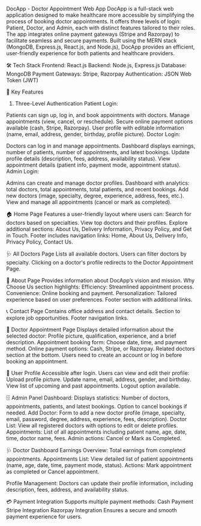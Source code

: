 DocApp - Doctor Appointment Web App
DocApp is a full-stack web application designed to make healthcare more accessible by simplifying the process of booking doctor appointments. It offers three levels of login: Patient, Doctor, and Admin, each with distinct features tailored to their roles. The app integrates online payment gateways (Stripe and Razorpay) to facilitate seamless and secure payments. Built using the MERN stack (MongoDB, Express.js, React.js, and Node.js), DocApp provides an efficient, user-friendly experience for both patients and healthcare providers.

🛠️ Tech Stack
Frontend: React.js
Backend: Node.js, Express.js
Database: MongoDB
Payment Gateways: Stripe, Razorpay
Authentication: JSON Web Token (JWT)

🔑 Key Features
1. Three-Level Authentication
Patient Login:

Patients can sign up, log in, and book appointments with doctors.
Manage appointments (view, cancel, or reschedule).
Secure online payment options available (cash, Stripe, Razorpay).
User profile with editable information (name, email, address, gender, birthday, profile picture).
Doctor Login:

Doctors can log in and manage appointments.
Dashboard displays earnings, number of patients, number of appointments, and latest bookings.
Update profile details (description, fees, address, availability status).
View appointment details (patient info, payment mode, appointment status).
Admin Login:

Admins can create and manage doctor profiles.
Dashboard with analytics: total doctors, total appointments, total patients, and recent bookings.
Add new doctors (image, specialty, degree, experience, address, fees, etc.).
View and manage all appointments (cancel or mark as completed).

🏠 Home Page
Features a user-friendly layout where users can:
Search for doctors based on specialties.
View top doctors and their profiles.
Explore additional sections: About Us, Delivery Information, Privacy Policy, and Get in Touch.
Footer includes navigation links: Home, About Us, Delivery Info, Privacy Policy, Contact Us.

🩺 All Doctors Page
Lists all available doctors.
Users can filter doctors by specialty.
Clicking on a doctor's profile redirects to the Doctor Appointment Page.

📄 About Page
Provides information about DocApp’s vision and mission.
Why Choose Us section highlights:
Efficiency: Streamlined appointment process.
Convenience: Online booking and payment.
Personalization: Tailored experience based on user preferences.
Footer section with additional links.

📞 Contact Page
Contains office address and contact details.
Section to explore job opportunities.
Footer navigation links.

📅 Doctor Appointment Page
Displays detailed information about the selected doctor:
Profile picture, qualification, experience, and a brief description.
Appointment booking form: Choose date, time, and payment method.
Online payment options: Cash, Stripe, or Razorpay.
Related doctors section at the bottom.
Users need to create an account or log in before booking an appointment.
    
👤 User Profile
Accessible after login.
Users can view and edit their profile:
Upload profile picture.
Update name, email, address, gender, and birthday.
View list of upcoming and past appointments.
Logout option available.

🗄️ Admin Panel
Dashboard:
Displays statistics: Number of doctors, appointments, patients, and latest bookings.
Option to cancel bookings if needed.
Add Doctor:
Form to add a new doctor profile (image, specialty, email, password, degree, address, experience, fees, description).
Doctor List:
View all registered doctors with options to edit or delete profiles.
Appointments:
List of all appointments including patient name, age, date, time, doctor name, fees.
Admin actions: Cancel or Mark as Completed.

🩺 Doctor Dashboard
Earnings Overview:
Total earnings from completed appointments.
Appointments List:
View detailed list of patient appointments (name, age, date, time, payment mode, status).
Actions: Mark appointment as completed or Cancel appointment.

Profile Management:
Doctors can update their profile information, including description, fees, address, and availability status.

💳 Payment Integration
Supports multiple payment methods:
Cash Payment
Stripe Integration
Razorpay Integration
Ensures a secure and smooth payment experience for users.
